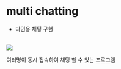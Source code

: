 # multi chatting
- 다인용 채팅 구현
<br>

<img src = "https://user-images.githubusercontent.com/74666378/113394499-55b15680-93d3-11eb-860b-f628dd74818b.gif">
<br>

여러명이 동시 접속하여 채팅 할 수 있는 프로그램
